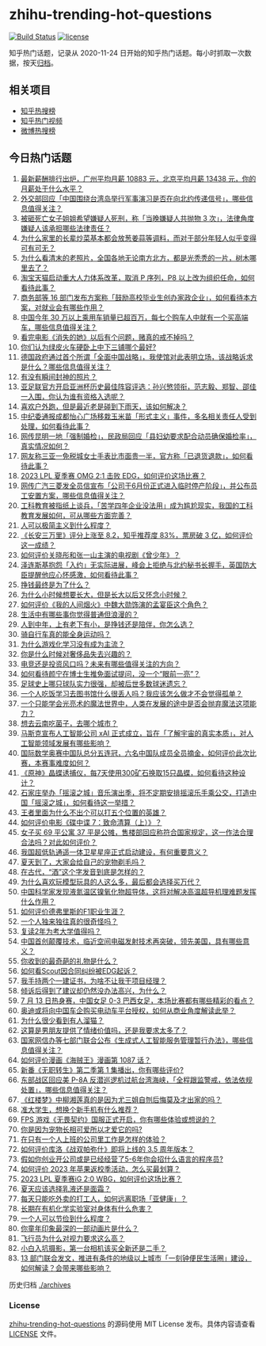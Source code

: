 # zhihu-trending-hot-questions

[![Build Status](https://github.com/justjavac/zhihu-trending-hot-questions/workflows/ci/badge.svg?branch=master)](https://github.com/justjavac/zhihu-trending-hot-questions/actions)
[![license](https://img.shields.io/github/license/justjavac/zhihu-trending-hot-questions)](https://github.com/justjavac/zhihu-trending-hot-questions/blob/master/LICENSE)

知乎热门话题，记录从 2020-11-24
日开始的知乎热门话题。每小时抓取一次数据，按天[归档](./archives)。

## 相关项目

- [知乎热搜榜](https://github.com/justjavac/zhihu-trending-top-search)
- [知乎热门视频](https://github.com/justjavac/zhihu-trending-hot-video)
- [微博热搜榜](https://github.com/justjavac/weibo-trending-hot-search)

## 今日热门话题

<!-- BEGIN -->
<!-- 最后更新时间 Fri Jul 14 2023 08:37:20 GMT+0800 (China Standard Time) -->

1. [最新薪酬排行出炉，广州平均月薪 10883 元，北京平均月薪 13438 元，你的月薪处于什么水平？](https://www.zhihu.com/question/611878141)
1. [外交部回应「中国围绕台湾岛举行军事演习是否在向北约传递信号」，哪些信息值得关注？](https://www.zhihu.com/question/611908097)
1. [被砸死亡女子姐姐希望嫌疑人死刑，称「当晚嫌疑人共抛物 3 次」，法律角度嫌疑人该承担哪些法律责任？](https://www.zhihu.com/question/611931483)
1. [为什么家里的长辈炒菜基本都会放葱姜蒜等调料，而对于部分年轻人似乎变得可有可无？](https://www.zhihu.com/question/605464337)
1. [为什么看清末的老照片，全国各地无论南方北方，都是光秃秃的一片，树木哪里去了？](https://www.zhihu.com/question/63942060)
1. [淘宝天猫启动重大人力体系改革，取消 P 序列，P8 以上改为组织任命，如何看待此事？](https://www.zhihu.com/question/611910170)
1. [商务部等 16 部门发布方案称「鼓励高校毕业生创办家政企业」，如何看待本方案，对就业会有哪些作用？](https://www.zhihu.com/question/611916209)
1. [中国今年 30 万以上乘用车销量已超百万，每七个购车人中就有一个买高端车，哪些信息值得关注？](https://www.zhihu.com/question/611898023)
1. [看完电影《消失的她》以后有个问题，赌真的戒不掉吗？](https://www.zhihu.com/question/611260933)
1. [你们认为绿皮火车硬卧上中下三铺哪个最好?](https://www.zhihu.com/question/607913332)
1. [德国政府通过首个所谓「全面中国战略」，我使馆对此表明立场，该战略诉求是什么？哪些信息值得关注？](https://www.zhihu.com/question/611973175)
1. [有没有瞬间封神的照片？](https://www.zhihu.com/question/611743044)
1. [亚足联官方开启亚洲杯历史最佳阵容评选：孙兴慜领衔，范志毅、郑智、邵佳一入围，你认为谁有资格入选呢？](https://www.zhihu.com/question/611725620)
1. [喜欢户外跑，但是最近老是碰到下雨天，该如何解决？](https://www.zhihu.com/question/610042264)
1. [中纪委通报成都怡心广场移栽玉米苗「形式主义」事件，多名相关责任人受到处理，如何看待此事？](https://www.zhihu.com/question/611684708)
1. [网传昆明一地「强制婚检」，民政局回应「县妇幼要求配合动员确保婚检率」，真实情况如何？](https://www.zhihu.com/question/611878985)
1. [网友称三亚一免税城女士手表比市面贵一半，官方称「已退货退款」，如何看待此事？](https://www.zhihu.com/question/611342533)
1. [2023 LPL 夏季赛 OMG 2:1 击败 EDG，如何评价这场比赛？](https://www.zhihu.com/question/611953136)
1. [网传广汽三菱发全员信宣布「公司于6月份正式进入临时停产阶段」，并公布员工安置方案，哪些信息值得关注？](https://www.zhihu.com/question/611879770)
1. [工科教育被指纸上谈兵，「苦学四年企业没法用」成为尴尬现实，我国的工科教育发展如何，可从哪些方面完善？](https://www.zhihu.com/question/611861799)
1. [人可以极简主义到什么程度？](https://www.zhihu.com/question/313020218)
1. [《长安三万里》评分上涨至 8.2，知乎推荐度 83%，票房破 3 亿，如何评价这一成绩？](https://www.zhihu.com/question/611296005)
1. [如何评价关晓彤和张一山主演的电视剧《曾少年》？](https://www.zhihu.com/question/456127524)
1. [泽连斯基抱怨「入约」无实际进展，峰会上拒绝与北约秘书长握手，英国防大臣提醒他应心怀感激，如何看待此事？](https://www.zhihu.com/question/611856980)
1. [挣钱最终是为了什么？](https://www.zhihu.com/question/608448861)
1. [为什么小时候想要长大，但是长大以后又怀念小时候？](https://www.zhihu.com/question/606890253)
1. [如何评价《我的人间烟火》中魏大勋饰演的孟宴臣这个角色？](https://www.zhihu.com/question/533495120)
1. [生活中有哪些事你觉得普通但浪漫的？](https://www.zhihu.com/question/600780044)
1. [人到中年，上有老下有小，是挣钱还是陪伴，你怎么选？](https://www.zhihu.com/question/608845424)
1. [骑自行车真的能全身运动吗？](https://www.zhihu.com/question/606256681)
1. [为什么游戏化学习没有成为主流？](https://www.zhihu.com/question/606736049)
1. [你是什么时候对奢侈品失去兴趣的？](https://www.zhihu.com/question/364507344)
1. [电竞还是投资风口吗？未来有哪些值得关注的方向？](https://www.zhihu.com/question/611889722)
1. [如何看待颜宁在博士生推免面试提问，没一个“眼前一亮”？](https://www.zhihu.com/question/611609844)
1. [足球史上哪只球队实力很强，却被后世多数球迷遗忘？](https://www.zhihu.com/question/582607347)
1. [一个人吃饭学习去图书馆什么很丢人吗？我应该怎么做才不会觉得孤单？](https://www.zhihu.com/question/605354771)
1. [一个只能学会光亮术的魔法世界中，人类在发展的途中是否会抛弃魔法这项能力？](https://www.zhihu.com/question/609439757)
1. [想去云南吃菌子，去哪个城市？](https://www.zhihu.com/question/611178299)
1. [马斯克宣布人工智能公司 xAI 正式成立，旨在「了解宇宙的真实本质」，对人工智能领域发展有哪些影响？](https://www.zhihu.com/question/611850086)
1. [国际数学奥赛中国队总分五连冠，六名中国队成员全员摘金，如何评价此次比赛，本赛事难度如何？](https://www.zhihu.com/question/611861098)
1. [《原神》晶蝶诱捕仪，每7天使用300矿石换取15只晶蝶，如何看待这种设计？](https://www.zhihu.com/question/611614013)
1. [石家庄举办「摇滚之城」音乐演出季，将不定期安排摇滚乐手乘公交，打造中国「摇滚之城」，如何看待这一举措？](https://www.zhihu.com/question/611915568)
1. [王者里面为什么不出个可以打五个位置的英雄？](https://www.zhihu.com/question/611308128)
1. [如何评价电影《碟中谍 7：致命清算（上）》？](https://www.zhihu.com/question/608510533)
1. [女子买 69 平公寓 37 平是公摊，售楼部回应称符合国家规定，这一作法合理合法吗？对此如何评价？](https://www.zhihu.com/question/611990578)
1. [我国超低轨通遥一体卫星星座正式启动建设，有何重要意义？](https://www.zhihu.com/question/611879918)
1. [夏天到了，大家会给自己的宠物剃毛吗？](https://www.zhihu.com/question/610021526)
1. [在古代，“酒”这个字发音到底是怎样的？](https://www.zhihu.com/question/611478415)
1. [为什么喜欢玩模型玩具的人这么多，最后都会选择买万代？](https://www.zhihu.com/question/611895825)
1. [中国科学家发现液氮温区镍氧化物超导体，这将对解决高温超导机理难题发挥什么作用？](https://www.zhihu.com/question/611874208)
1. [如何评价德弗里斯的F1职业生涯？](https://www.zhihu.com/question/611684572)
1. [一个人独来独往真的很奇怪吗？](https://www.zhihu.com/question/609999353)
1. [复读2年为考大学值得吗？](https://www.zhihu.com/question/607794048)
1. [中国首创颠覆技术，临近空间电磁发射技术再突破，领先美国，具有哪些意义？](https://www.zhihu.com/question/611818563)
1. [你收到的最奇葩的礼物是什么？](https://www.zhihu.com/question/31177686)
1. [如何看Scout因合同纠纷被EDG起诉？](https://www.zhihu.com/question/611532860)
1. [我手持两个一建证书，为啥不让我干项目经理？](https://www.zhihu.com/question/605167241)
1. [倾诉后得到了建议却仍然没办法高兴，为什么？](https://www.zhihu.com/question/601879772)
1. [7 月 13 日热身赛，中国女足 0-3 巴西女足，本场比赛都有哪些精彩的看点？](https://www.zhihu.com/question/611886177)
1. [奥迪或将向中国车企购买电动车平台授权，如何从商业角度解读此举？](https://www.zhihu.com/question/611334912)
1. [为什么很少看到有人溜猫？](https://www.zhihu.com/question/543548728)
1. [这算是男朋友提供了情绪价值吗，还是我要求太多了？](https://www.zhihu.com/question/610790036)
1. [国家网信办等七部门联合公布《生成式人工智能服务管理暂行办法》，哪些信息值得关注？](https://www.zhihu.com/question/611908267)
1. [如何评价漫画《海贼王》漫画第 1087 话？](https://www.zhihu.com/question/611753748)
1. [新番《无职转生》第二季第 1 集播出，你有哪些评价?](https://www.zhihu.com/question/611250954)
1. [东部战区回应美 P-8A 反潜巡逻机过航台湾海峡，「全程跟监警戒，依法依规处置」，哪些信息值得关注？](https://www.zhihu.com/question/611919065)
1. [《红楼梦》中柳湘莲真的是因为尤三姐自刎后悔莫及才出家的吗？](https://www.zhihu.com/question/496836703)
1. [准大学生，想换个新手机有什么推荐？](https://www.zhihu.com/question/609792778)
1. [FPS 游戏《无畏契约》国服正式开启，你有哪些体验或想说的？](https://www.zhihu.com/question/611551902)
1. [你是因为宠物长相可爱所以才爱它的吗?](https://www.zhihu.com/question/609085095)
1. [在只有一个人上班的公司里工作是怎样的体验？](https://www.zhihu.com/question/27986261)
1. [如何评价库洛《战双帕弥什》即将上线的 3.5 周年版本？](https://www.zhihu.com/question/611520886)
1. [假如你创业开公司或是已经经营了5-6年你会招什么语言的程序员?](https://www.zhihu.com/question/611194909)
1. [如何评价 2023 年苹果返校季活动，怎么买最划算？](https://www.zhihu.com/question/611873078)
1. [2023 LPL 夏季赛iG 2:0 WBG，如何评价这场比赛？](https://www.zhihu.com/question/611909040)
1. [夏天应该选择乳液还是面霜？](https://www.zhihu.com/question/607293898)
1. [每天只能吃外卖的打工人，如何远离职场「亚健康」？](https://www.zhihu.com/question/610391618)
1. [长期在有机化学实验室对身体有什么危害？](https://www.zhihu.com/question/263741321)
1. [一个人可以节俭到什么程度？](https://www.zhihu.com/question/301201332)
1. [你童年印象最深的一部动画片是什么？](https://www.zhihu.com/question/611043450)
1. [飞行员为什么对视力要求这么高？](https://www.zhihu.com/question/430955967)
1. [小白入坑摄影，第一台相机该买全新还是二手？](https://www.zhihu.com/question/611326099)
1. [13 部门联合发文，推进有条件的地级以上城市「一刻钟便民生活圈」建设，如何解读？会带来哪些影响？](https://www.zhihu.com/question/611706370)

<!-- END -->

历史归档 [./archives](./archives)

### License

[zhihu-trending-hot-questions](https://github.com/justjavac/zhihu-trending-hot-questions)
的源码使用 MIT License 发布。具体内容请查看 [LICENSE](./LICENSE) 文件。
